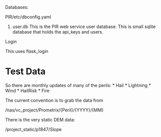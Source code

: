 Databases:

PIR/etc/dbconfig.yaml

1. user.db
    This is the PIR web service user database. This is small sqlite database
    that holds the api_keys and users.

Login

This uses flask_login


Test Data
=========

So there are monthly updates of many of the perils:
    * Hail
    * Lightning
    * Wind
    * HailRisk
    * Fire

The current convention is to grab the data from

/nas/vc_project/Prometrix/{Peril}/{YYYY}/{MM}

There is the very static DEM data:

/project_static/p1847/Slope